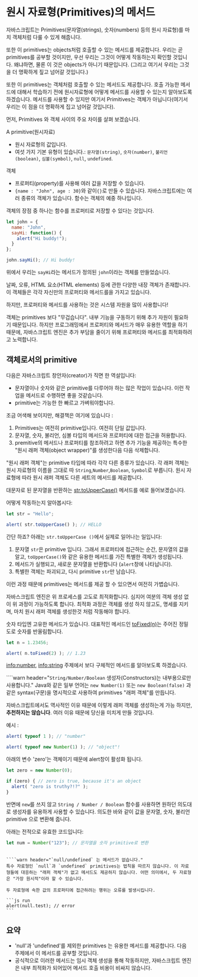 # 원시 자료형(Primitives)의 메서드

자바스크립트는 Primitives(문자열(strings), 숫자(numbers) 등의 원시 자료형)를 마치 객체처럼 다룰 수 있게 해줍니다. 

또한 이 primitives는 objects처럼 호출할 수 있는 메서드를 제공합니다. 우리는 곧 primitives를 공부할 것이지만, 우선 우리는 그것이 어떻게 작동하는지 확인할 것입니다. 왜냐하면, 물론 이 것은 objects가 아니기 때문입니다. (그리고 여기서 우리는 그것을 더 명확하게 짚고 넘어갈 것입니다.)

또한 이 primitives는 객체처럼 호출할 수 있는 메서드도 제공합니다. 호출 가능한 메서드에 대해서 학습하기 전에 원시자료형에 어떻게 메서드를 사용할 수 있는지 알아보도록 하겠습니다. 메서드를 사용할 수 있지만 여기서 Primitives는 객체가 아닙니다(여기서 우리는 이 점을 더 명확하게 집고 넘어갈 것입니다). 

먼저, Primitives 와 객체 사이의 주요 차이를 살펴 보겠습니다.

A primitive(원시자료)

- 원시 자료형의 값입니다.
- 여섯 가지 기본 유형이 있습니다.: `문자열(string)`, `숫자(number)`, `불리언(boolean)`, `심볼(symbol)`, `null`, `undefined`.

객체

- 프로퍼티(property)를 사용해 여러 값을 저장할 수 있습니다.
- `{name : "John", age : 30}`와 같이`{}`로 만들 수 있습니다. 자바스크립트에는 여러 종류의 객체가 있습니다. 함수는 객체의 예중 하나입니다.

객체의 장점 중 하나는 함수를 프로퍼티로 저장할 수 있다는 것입니다.

```js run
let john = {
  name: "John",
  sayHi: function() {
    alert("Hi buddy!");
  }
};

john.sayHi(); // Hi buddy!
```

위에서 우리는 `sayHi`라는 메서드가 정의된 `john`이라는 객체를 만들었습니다.

날짜, 오류, HTML 요소(HTML elements) 등에 관한 다양한 내장 객체가 존재합니다. 이 객체들은 각각 자신만의 프로퍼티와 메서드를을 가지고 있습니다.

하지만, 프로퍼티와 메서드를 사용하는 것은 시스템 자원을 많이 사용합니다!

객체는 primitives 보다 "무겁습니다". 내부 기능을 구동하기 위해 추가 자원이 필요하기 때문입니다. 하지만 프로그래밍에서 프로퍼티와 메서드가 매우 유용한 역할을 하기 때문에, 자바스크립트 엔진은 추가 부담을 줄이기 위해 프로퍼티와 메서드를 최적화하려고 노력합니다.

## 객체로서의 primitive

다음은 자바스크립트 창안자(creator)가 직면 한 역설입니다:

- 문자열이나 숫자와 같은 primitive를 다루어야 하는 많은 작업이 있습니다. 이런 작업을 메서드로 수행하면 좋을 것같습니다.
- primitive는 가능한 한 빠르고 가벼워야합니다.

조금 어색해 보이지만, 해결책은 여기에 있습니다 :

1. Primitives는 여전히 primitive입니다. 여전히 단일 값입니다.
2. 문자열, 숫자, 불리언, 심볼 타입의 메서드와 프로퍼티에 대한 접근을 허용합니다.
3. premitive의 메서드나 프로퍼티를 참조하려고 하면 추가 기능을 제공하는 특수한 "원시 래퍼 객체(object wrapper)"를 생성한다음 다음 삭제합니다.

"원시 래퍼 객체"는 primitive 타입에 따라 각각 다른 종류가 있습니다. 각 래퍼 객체는 원시 자료형의 이름을 그대로 따 `String`,`Number`,`Boolean`, `Symbol`로 부릅니다. 원시 자료형에 따라 원시 래퍼 객체도 다른 세트의 메서드를 제공합니다.

대문자로 된 문자열을 반환하는 [str.toUpperCase()](https://developer.mozilla.org/en/docs/Web/자바스크립트/Reference/Global_Objects/String/toUpperCase) 메서드를 예로 들어보겠습니다.

어떻게 작동하는지 알아봅시다:

```js run
let str = "Hello";

alert( str.toUpperCase() ); // HELLO
```

간단 하죠? 아래는 `str.toUpperCase ()`에서 실제로 일어나는 일입니다:

1. 문자열 `str`은 primitive 입니다. 그래서 프로퍼티에 접근하는 순간, 문자열의 값을 알고, `toUpperCase()`와 같은 유용한 메서드를 가진 특별한 객체가 생성됩니다.
2. 메서드가 실행되고, 새로운 문자열을 반환합니다 (`alert`창에 나타납니다).
3. 특별한 객체는 파괴되고, 다시 primitive `str`만 남습니다.

이런 과정 때문에 primitives는 메서드를 제공 할 수 있으면서 여전히 가볍습니다.

자바스크립트 엔진은 위 프로세스를 고도로 최적화합니다. 심지어 여분의 객체 생성 없이 위 과정이 가능하도록 합니다. 최적화 과정은 객체를 생성 하지 않고도, 명세를 지키며, 마치 원시 래퍼 객체를 생성한것 처럼 작동해야 합니다.

숫자 타입엔 고유한 메서드가 있습니다. 대표적인 메서드인 [toFixed(n)](https://developer.mozilla.org/en-US/docs/Web/자바스크립트/Reference/Global_Objects/Number/toFixed)는 주어진 정밀도로 숫자를 반올림합니다. 

```js run
let n = 1.23456;

alert( n.toFixed(2) ); // 1.23
```

<info:number>, <info:string> 주제에서 보다 구체적인 메서드를 알아보도록 하겠습니다.

````warn header="`String/Number/Boolean` 생성자(Constructors)는 내부용으로만 사용합니다."
Java와 같은 일부 언어는 `new Number(1)` 또는 `new Boolean(false)` 과 같은 syntax(구문)을 명시적으로 사용하여 primitives "래퍼 객체"를 만듭니다.


자바스크립트에서도 역사적인 이유 때문에 이렇게 래퍼 객체를 생성하는게 가능 하지만, **추천하지는 않습니다**. 여러 이유 때문에 당신을 미치게 만들 것입니다. 

예시 :

```js run
alert( typeof 1 ); // "number"

alert( typeof new Number(1) ); // "object"!
```

아래의 변수 'zero'는 객체이기 때문에 alert창이 활성화 됩니다.

```js run
let zero = new Number(0);

if (zero) { // zero is true, because it's an object
  alert( "zero is truthy?!?" );
}
```

반면에 `new`를 쓰지 않고 `String / Number / Boolean` 함수를 사용하면 원하던 의도대로 생성자를 유용하게 사용할 수 있습니다. 의도한 바와 같이 값을 문자열, 숫자, 불리언 primitive 으로 변환해 줍니다.

아래는 전적으로 유효한 코드입니다:
```js
let num = Number("123"); // 문자열을 숫자 primitive로 변환
```
````

````warn header="`null/undefined` 는 메서드가 없습니다."
특수 자료형인 `null`과 `undefined` primitives는 법칙을 따르지 않습니다. 이 자료형들에 대응하는 "래퍼 객체"가 없고 메서드도 제공하지 않습니다. 어떤 의미에서, 두 자료형은 "가장 원시적"이라 할 수 있습니다.

두 자료형에 속한 값의 프로퍼티에 접근하려는 행위는 오류를 발생시킵니다.

```js run
alert(null.test); // error
```
````

## 요약

- 'null'과 'undefined'를 제외한 primitives 는 유용한 메서드를 제공합니다. 다음 주제에서 이 메서드를 공부할 것입니다.
- 공식적으로 이러한 메서드는 임시 객체 생성을 통해 작동하지만, 자바스크립트 엔진은 내부 최적화가 되어있어 메서드 호출 비용이 비싸지 않습니다.